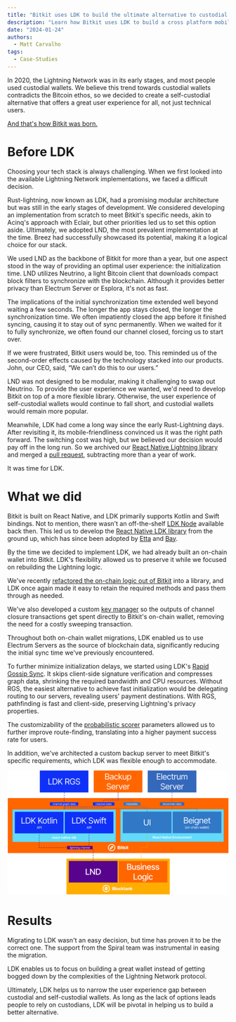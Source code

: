 ```yaml
---
title: "Bitkit uses LDK to build the ultimate alternative to custodial wallets"
description: "Learn how Bitkit uses LDK to build a cross platform mobile wallet"
date: "2024-01-24"
authors:
  - Matt Carvalho
tags:
  - Case-Studies
---
```


In 2020, the Lightning Network was in its early stages, and most people used custodial wallets. We believe this trend towards custodial wallets contradicts the Bitcoin ethos, so we decided to create a self-custodial alternative that offers a great user experience for all, not just technical users.

[And that's how Bitkit was born.](https://bitkit.to/)

# Before LDK

Choosing your tech stack is always challenging. When we first looked into the available Lightning Network implementations, we faced a difficult decision.

Rust-lightning, now known as LDK, had a promising modular architecture but was still in the early stages of development. We considered developing an implementation from scratch to meet Bitkit's specific needs, akin to Acinq's approach with Eclair, but other priorities led us to set this option aside. Ultimately, we adopted LND, the most prevalent implementation at the time. Breez had successfully showcased its potential, making it a logical choice for our stack.

We used LND as the backbone of Bitkit for more than a year, but one aspect stood in the way of providing an optimal user experience: the initialization time. LND utilizes Neutrino, a light Bitcoin client that downloads compact block filters to synchronize with the blockchain. Although it provides better privacy than Electrum Server or Esplora, it's not as fast.

The implications of the initial synchronization time extended well beyond waiting a few seconds. The longer the app stays closed, the longer the synchronization time. We often impatiently closed the app before it finished syncing, causing it to stay out of sync permanently. When we waited for it to fully synchronize, we often found our channel closed, forcing us to start over.

If we were frustrated, Bitkit users would be, too. This reminded us of the second-order effects caused by the technology stacked into our products. John, our CEO, said, “We can’t do this to our users.”

LND was not designed to be modular, making it challenging to swap out Neutrino. To provide the user experience we wanted, we'd need to develop Bitkit on top of a more flexible library. Otherwise, the user experience of self-custodial wallets would continue to fall short, and custodial wallets would remain more popular.

Meanwhile, LDK had come a long way since the early Rust-Lightning days. After revisiting it, its mobile-friendliness convinced us it was the right path forward. The switching cost was high, but we believed our decision would pay off in the long run. So we archived our [React Native Lightning library](https://github.com/synonymdev/react-native-lightning) and merged a [pull request](https://github.com/synonymdev/bitkit/pull/146), subtracting more than a year of work.

It was time for LDK.

# What we did

Bitkit is built on React Native, and LDK primarily supports Kotlin and Swift bindings. Not to mention, there wasn't an off-the-shelf [LDK Node](https://lightningdevkit.org/blog/announcing-ldk-node/) available back then. This led us to develop the [React Native LDK library](https://github.com/synonymdev/react-native-ldk) from the ground up, which has since been adopted by [Etta](https://github.com/EttaWallet/EttaWallet) and [Bay](https://github.com/bennyhodl/baywallet).

By the time we decided to implement LDK, we had already built an on-chain wallet into Bitkit. LDK's flexibility allowed us to preserve it while we focused on rebuilding the Lightning logic.

We've recently [refactored the on-chain logic out of Bitkit](https://github.com/synonymdev/bitkit/pull/1450) into a library, and LDK once again made it easy to retain the required methods and pass them through as needed.

We've also developed a custom [key manager](https://lightningdevkit.org/key_management/) so the outputs of channel closure transactions get spent directly to Bitkit's on-chain wallet, removing the need for a costly sweeping transaction.

Throughout both on-chain wallet migrations, LDK enabled us to use Electrum Servers as the source of blockchain data, significantly reducing the initial sync time we've previously encountered.

To further minimize initialization delays, we started using LDK's [Rapid Gossip Sync](https://lightningdevkit.org/blog/announcing-rapid-gossip-sync/). It skips client-side signature verification and compresses graph data, shrinking the required bandwidth and CPU resources. Without RGS, the easiest alternative to achieve fast initialization would be delegating routing to our servers, revealing users' payment destinations. With RGS, pathfinding is fast and client-side, preserving Lightning's privacy properties.

The customizability of the [probabilistic scorer](https://docs.rs/lightning/*/lightning/routing/scoring/struct.ProbabilisticScorer.html) parameters allowed us to further improve route-finding, translating into a higher payment success rate for users.

In addition, we've architected a custom backup server to meet Bitkit's specific requirements, which LDK was flexible enough to accommodate.

![Bitkit architecture](../assets/bitkit-architecture.png)

# Results

Migrating to LDK wasn't an easy decision, but time has proven it to be the correct one. The support from the Spiral team was instrumental in easing the migration.

LDK enables us to focus on building a great wallet instead of getting bogged down by the complexities of the Lightning Network protocol.

Ultimately, LDK helps us to narrow the user experience gap between custodial and self-custodial wallets. As long as the lack of options leads people to rely on custodians, LDK will be pivotal in helping us to build a better alternative.
